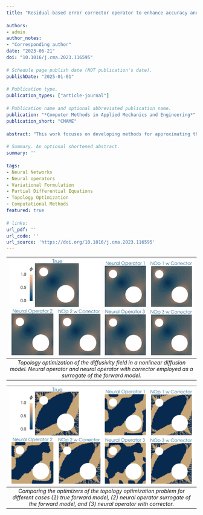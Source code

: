 ```yaml
---
title: "Residual-based error corrector operator to enhance accuracy and reliability of neural operator surrogates of nonlinear variational boundary-value problems"

authors:
- admin
author_notes:
- "Corresponding author"
date: "2023-06-21"
doi: "10.1016/j.cma.2023.116595"

# Schedule page publish date (NOT publication's date).
publishDate: "2025-01-01"

# Publication type.
publication_types: ["article-journal"]

# Publication name and optional abbreviated publication name.
publication: "*Computer Methods in Applied Mechanics and Engineering*"
publication_short: "CMAME"

abstract: "This work focuses on developing methods for approximating the solution operators of a class of parametric partial differential equations via neural operators. Neural operators have several challenges, including the issue of generating appropriate training data, cost-accuracy trade-offs, and nontrivial hyperparameter tuning. The unpredictability of the accuracy of neural operators impacts their applications in downstream problems of inference, optimization, and control. A framework based on the linear variational problem that gives the correction to the prediction furnished by neural operators is considered based on earlier work in JCP 486 (2023) 112104. The operator, called Residual-based Error Corrector Operator or simply Corrector Operator, associated with the corrector problem is analyzed further. Numerical results involving a nonlinear reaction–diffusion model in two dimensions with PCANet-type neural operators show almost two orders of increase in the accuracy of approximations when neural operators are corrected using the correction scheme. Further, topology optimization involving a nonlinear reaction–diffusion model is considered to highlight the limitations of neural operators and the efficacy of the correction scheme. Optimizers with neural operator surrogates are seen to make significant errors (as high as 80 percent). However, the errors are much lower (below 7 percent) when neural operators are corrected."

# Summary. An optional shortened abstract.
summary: ''

tags:
- Neural Networks
- Neural operators
- Variational Formulation
- Partial Differential Equations
- Topology Optimization
- Computational Methods
featured: true

# links:
url_pdf: ''
url_code: ''
url_source: 'https://doi.org/10.1016/j.cma.2023.116595'
---
```


| ![](files/movie.gif) | 
| :----: | 
| *Topology optimization of the diffusivity field in a nonlinear diffusion model. Neural operator and neural operator with corrector employed as a surrogate of the forward model.* |

| ![](files/result.png) | 
| :----: | 
| *Comparing the optimizers of the topology optimization problem for different cases (1) true forward model, (2) neural operator surrogate of the forward model, and (3) neural operator with corrector.* |
